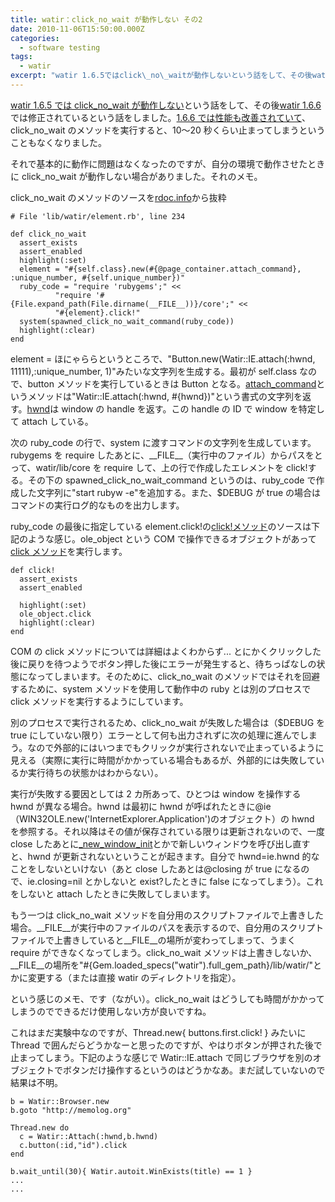 ```yaml
---
title: watir：click_no_wait が動作しない その2
date: 2010-11-06T15:50:00.000Z
categories:
  - software testing
tags:
  - watir
excerpt: "watir 1.6.5ではclick\_no\_waitが動作しないという話をして、その後watir 1.6.6では修正されているという話をしました。1.6.6では性能も改善されていて、click\_no\_waitのメソッドを実行すると、10〜20秒くらい止まってしまうということもなくなりました。"
---
```


[watir 1.6.5 では click_no_wait が動作しない](/blog//2010/07/watir_click_no_wait_doesnt_work/)という話をして、その後[watir 1.6.6](/blog//2010/10/watir_166/)では修正されているという話をしました。[1.6.6 では性能も改善されていて](http://jira.openqa.org/browse/WTR-449)、click_no_wait のメソッドを実行すると、10〜20 秒くらい止まってしまうということもなくなりました。

それで基本的に動作に問題はなくなったのですが、自分の環境で動作させたときに click_no_wait が動作しない場合がありました。それのメモ。

click_no_wait のメソッドのソースを[rdoc.info](http://rdoc.info/gems/watir/1.6.7/Watir/Element:click_no_wait)から抜粋

```
# File 'lib/watir/element.rb', line 234

def click_no_wait
  assert_exists
  assert_enabled
  highlight(:set)
  element = "#{self.class}.new(#{@page_container.attach_command}, :unique_number, #{self.unique_number})"
  ruby_code = "require 'rubygems';" <<
          "require '#{File.expand_path(File.dirname(__FILE__))}/core';" <<
          "#{element}.click!"
  system(spawned_click_no_wait_command(ruby_code))
  highlight(:clear)
end

```

element = ほにゃららというところで、"Button.new(Watir::IE.attach(:hwnd, 11111),:unique_number, 1)"みたいな文字列を生成する。最初が self.class なので、button メソッドを実行しているときは Button となる。[attach_command](http://rdoc.info/gems/watir/1.6.7/Watir/IE:attach_command)というメソッドは"Watir::IE.attach(:hwnd, #{hwnd})"という書式の文字列を返す。[hwnd](http://rdoc.info/gems/watir/1.6.7/Watir/IE:hwnd)は window の handle を返す。この handle の ID で window を特定して attach している。

次の ruby_code の行で、system に渡すコマンドの文字列を生成しています。rubygems を require したあとに、\_\_FILE\_\_（実行中のファイル）からパスをとって、watir/lib/core を require して、上の行で作成したエレメントを click!する。その下の spawned_click_no_wait_command というのは、ruby_code で作成した文字列に"start rubyw -e"を追加する。また、$DEBUG が true の場合はコマンドの実行ログ的なものを出力します。

ruby_code の最後に指定している element.click!の[click!メソッド](http://rdoc.info/gems/watir/1.6.7/Watir/Element:click!)のソースは下記のような感じ。ole_object という COM で操作できるオブジェクトがあって[click メソッド](http://msdn.microsoft.com/en-us/library/ms536363%28v=VS.85%29.aspx)を実行します。

```
def click!
  assert_exists
  assert_enabled

  highlight(:set)
  ole_object.click
  highlight(:clear)
end

```

COM の click メソッドについては詳細はよくわからず... とにかくクリックした後に戻りを待つようでボタン押した後にエラーが発生すると、待ちっぱなしの状態になってしまいます。そのために、click_no_wait のメソッドではそれを回避するために、system メソッドを使用して動作中の ruby とは別のプロセスで click メソッドを実行するようにしています。

別のプロセスで実行されるため、click_no_wait が失敗した場合は（$DEBUG を true にしていない限り）エラーとして何も出力されずに次の処理に進んでしまう。なので外部的にはいつまでもクリックが実行されないで止まっているように見える（実際に実行に時間がかかっている場合もあるが、外部的には失敗しているか実行待ちの状態かはわからない）。

実行が失敗する要因としては 2 カ所あって、ひとつは window を操作する hwnd が異なる場合。hwnd は最初に hwnd が呼ばれたときに@ie（WIN32OLE.new('InternetExplorer.Application')のオブジェクト）の hwnd を参照する。それ以降はその値が保存されている限りは更新されないので、一度 close したあとに[\_new_window_init](http://rdoc.info/gems/watir/1.6.7/Watir/IE:_new_window_init)とかで新しいウィンドウを呼び出し直すと、hwnd が更新されないということが起きます。自分で hwnd=ie.hwnd 的なことをしないといけない（あと close したあとは@closing が true になるので、ie.closing=nil とかしないと exist?したときに false になってしまう）。これをしないと attach したときに失敗してしまいます。

もう一つは click_no_wait メソッドを自分用のスクリプトファイルで上書きした場合。\_\_FILE\_\_が実行中のファイルのパスを表示するので、自分用のスクリプトファイルで上書きしていると\_\_FILE\_\_の場所が変わってしまって、うまく require ができなくなってしまう。click_no_wait メソッドは上書きしないか、\_\_FILE\_\_の場所を"#{Gem.loaded_specs("watir").full_gem_path}/lib/watir/"とかに変更する（または直接 watir のディレクトリを指定）。

という感じのメモ、です（ながい）。click_no_wait はどうしても時間がかかってしまうのでできるだけ使用しない方が良いですね。

これはまだ実験中なのですが、Thread.new{ buttons.first.click! } みたいに Thread で囲んだらどうかなーと思ったのですが、やはりボタンが押された後で止まってしまう。下記のような感じで Watir::IE.attach で同じブラウザを別のオブジェクトでボタンだけ操作するというのはどうかなあ。まだ試していないので結果は不明。

```
b = Watir::Browser.new
b.goto "http://memolog.org"

Thread.new do
  c = Watir::Attach(:hwnd,b.hwnd)
  c.button(:id,"id").click
end

b.wait_until(30){ Watir.autoit.WinExists(title) == 1 }
...
...

```
